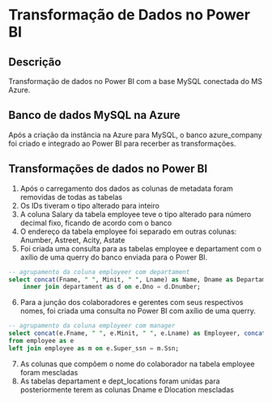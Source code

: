 # Transformação de Dados no Power BI
## Descrição
Transformação de dados no Power BI com a base MySQL conectada do MS Azure.

## Banco de dados MySQL na Azure
Após a criação da instância na Azure para MySQL, o banco azure_company foi criado e integrado ao Power BI para recerber as transformações.

## Transformações de dados no Power BI
1. Após o carregamento dos dados as colunas de metadata foram removidas de todas as tabelas
2. Os IDs tiveram o tipo alterado para inteiro
3. A coluna Salary da tabela employee teve o tipo alterado para número decimal fixo, ficando de acordo com o banco
4. O endereço da tabela employee foi separado em outras colunas: Anumber, Astreet, Acity, Astate
5. Foi criada uma consulta para as tabelas employee e departament com o axílio de uma querry do banco enviada para o Power BI.
```sql
-- agrupamento da coluna employeer com departament
select concat(Fname, " ", Minit, " ", Lname) as Name, Dname as Departament from employee as e
	inner join departament as d on e.Dno = d.Dnumber;
```
6. Para a junção dos colaboradores e gerentes com seus respectivos nomes, foi criada uma consulta no Power BI com axílio de uma querry.
```sql
-- agrupamento da coluna employeer com manager
select concat(e.Fname, " ", e.Minit, " ", e.Lname) as Employeer, concat(m.Fname, " ", m.Minit, " ", m.Lname) as Manager
from employee as e
left join employee as m on e.Super_ssn = m.Ssn;
```
7. As colunas que compõem o nome do colaborador na tabela employee foram mescladas
8. As tabelas departament e dept_locations foram unidas para posteriormente terem as colunas Dname e Dlocation mescladas
